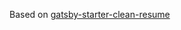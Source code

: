Based on [gatsby-starter-clean-resume](https://github.com/masoudkarimif/gatsby-starter-clean-resume)
